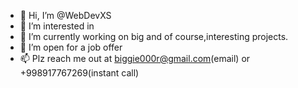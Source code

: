 - 👋 Hi, I’m @WebDevXS
- 👀 I’m interested in 
- 🌱 I’m currently working on big and of course,interesting projects.
- 💞️ I’m open for a job offer
- 📫 Plz reach me out at biggie000r@gmail.com(email)  or  +998917767269(instant call)

<!---
WebDevXS/WebDevXS is a ✨ special ✨ repository because its `README.md` (this file) appears on your GitHub profile.
You can click the Preview link to take a look at your changes.
--->
